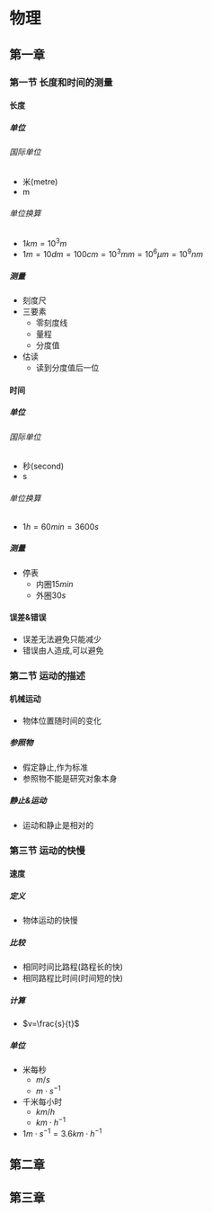 # 物理
## 第一章
### 第一节 长度和时间的测量
#### 长度
##### 单位
###### 国际单位
- 米(metre)
- m
###### 单位换算
- $1km=10^3m$
- $1m=10dm=100cm=10^3mm=10^6\mu m=10^9 nm$
##### 测量
- 刻度尺
- 三要素
  - 零刻度线
  - 量程
  - 分度值
- 估读
  - 读到分度值后一位
  
#### 时间
##### 单位
###### 国际单位
- 秒(second)
- s
###### 单位换算
- $1h=60min=3600s$

##### 测量
- 停表
  - 内圈$15min$
  - 外圈$30s$
#### 误差&错误
- 误差无法避免只能减少
- 错误由人造成,可以避免

### 第二节 运动的描述
#### 机械运动
- 物体位置随时间的变化

##### 参照物
- 假定静止,作为标准
- 参照物不能是研究对象本身

##### 静止&运动
- 运动和静止是相对的

### 第三节 运动的快慢
#### 速度
##### 定义
- 物体运动的快慢
##### 比较
- 相同时间比路程(路程长的快)
- 相同路程比时间(时间短的快)

##### 计算
- $v=\frac{s}{t}$

##### 单位
- 米每秒
  - $m/s$
  - $m\cdot s^{-1}$
- 千米每小时
  - $km/h$
  - $km\cdot h^{-1}$
- $1m\cdot s^{-1} = 3.6km\cdot h^{-1}$

## 第二章

## 第三章